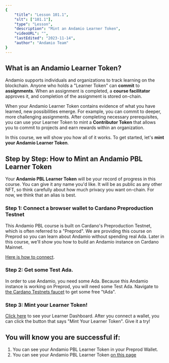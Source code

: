 ```yaml
---
{
    "title": "Lesson 101.1",
    "slt": ["101.1"],
    "type": "Lesson",
    "description": "Mint an Andamio Learner Token",
    "videoURL": "",
    "lastEdited": "2023-11-14",
    "author": "Andamio Team"
}
---
```


## What is an Andamio Learner Token?

Andamio supports individuals and organizations to track learning on the blockchain. Anyone who holds a "Learner Token" can **commit** to **assignments**. When an assignment is completed, a **course facilitator** approves it, and completion of the assignment is stored on-chain.

When your Andamio Learner Token contains evidence of what you have learned, new possibilities emerge. For example, you can commit to deeper, more challenging assignments. After completing necessary prerequisites, you can use your Learner Token to mint a **Contributor Token** that allows you to commit to projects and earn rewards within an organization.

In this course, we will show you how all of it works. To get started, let's **mint your Andamio Learner Token**.

## Step by Step: How to Mint an Andamio PBL Learner Token

Your **Andamio PBL Learner Token** will be your record of progress in this course. You can give it any name you'd like. It will be as public as any other NFT, so think carefully about how much privacy you want on-chain. For now, we think that an alias is best.

### Step 1: Connect a browser wallet to Cardano Preproduction Testnet
This Andamio PBL course is built on Cardano's Preproduction Testnet, which is often referred to a "Preprod". We are providing this course on Preprod so you can learn about Andamio without spending real Ada. Later in this course, we'll show you how to build an Andamio instance on Cardano Mainnet.

[Here is how to connect](https://plutuspbl.io/modules/100/1001).

### Step 2: Get some Test Ada.
In order to use Andamio, you need some Ada. Because this Andamio instance is working on Preprod, you will need some Test Ada. Navigate to [the Cardano Testnets faucet](https://docs.cardano.org/cardano-testnet/tools/faucet/) to get some free "tAda".

### Step 3: Mint your Learner Token!
[Click here](/course-management/roles/learner/dashboard) to see your Learner Dashboard. After you connect a wallet, you can click the button that says "Mint Your Learner Token". Give it a try!

## You will know you are successful if:
1. You can see your Andamio PBL Learner Token in your Preprod Wallet.
2. You can see your Andamio PBL Learner Token [on this page](/course-management/learner-list)